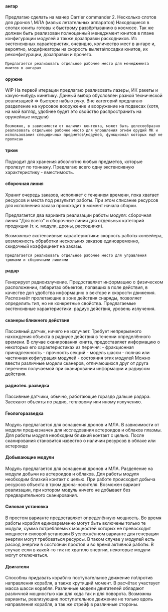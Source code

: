 #### ангар
Предлагаю сделать на манер Carrier commander 2.
Несколько слотов для дронов \ МЛА (малых летательных аппаратов)
Находящиеся в слотах юниты готовы к быстрому развёртыванию в космосе.
Так же должен быть реализован полноценный менеджмент юнитов в плане конфигурации модулей а также дозаправки расходников.
Из экстенсивных характеристик, очевидно, количество мест в ангаре и, вероятно, модификаторы на скорость вылета\посадки юнитов, их реконфигурации, дозаправки и прочего.

```
Предлагается реализовать отдельное рабочее место для менеджмента юнитов в ангарах
```

#### оружие
WIP
На первой итерации предлагаю реализовать лазеры, ИК ракеты и какую-нибудь кинетику. Данный выбор обусловлен разной технической реализацией => быстрее набью руку.
Вне категорий предлагаю разделение на курсовое вооружение и вооружение на подвесах (хотя, на мой взгляд, удобнее будет это свойство распространить на оружейные модули)

```
Возможно, в зависимости от наличия контента, может быть целесообразно реализовать отдельное рабочее место для управления огнём орудий МК и использования специфичных предметов\модулей, функционал которых ещё не прописан
```
#### трюм
Подходит для хранения абсолютно любых предметов, которые пролезут по тоннажу.
Предлагаю всего одну экстенсивную характеристику - вместимость.

#### сборочная линия
Хранит очередь заказов, исполняет с течением времени, пока хватает ресурсов и места под результат работы. При этом списание ресурсов для исполнения заказа происходит в момент начала сборки.

Предлагается два варианта реализации работы модуля: сборочная линия "Для всего" и сборочные линии для отдельных категорий продукции (т. к. модули, дроны, расходники). 

Возможные экстенсивные характеристики: скорость работы конвейера, возможность обработки нескольких заказов единовременно, скидочный коэффициент на заказы.

```
Предлагается реализовать отдельное рабочее место для управления трюмами и сборочными линиями
```
#### радар
Генерирует радиоизлучение. Предоставляет информацию о физическом расположении, габаритах объектов, попавших в поле действия, в качестве доп удобства информацию о векторе и скорости движения. Распознаёт пролетающие в зоне действия снаряды, позволяет определить тип, но не конкретные свойства.
Предлагаемые экстенсивные характеристики: радиус действия, уровень излучения.
#### сканеры ближнего действия
Пассивный датчик, ничего не излучает. Требует непрерывного нахождения объекта в радиусе действия в течении определённого времени. В случае сканирования юнита, предоставляет информацию о некоторых его характеристиках из перечня:
	- фракционная принадлежность
	- прочность секций
	- модель шасси
	- полная или частичная кофигурация модулей
	- состояния этих модулей
Можно ввести различные модели сканеров, отличающихся друг от друга перечнем получаемой при сканировании информации и радиусом действия.

#### радиотех. разведка
Пассивные датчики, обычно, работающие гораздо дальше радара. Засекают объекты по радио, тепловому или иному излучению.

#### Геологоразведка
Модуль предлагается для оснащения дронов и МЛА. В зависимости от модели предназначен для исследования астероидов и облаков плазмы. Для работы модуля необходим близкий контакт с целью. После сканирования становится известно о наличии ресурсов в облаке или астероиде

#### Добывающие модули
Модуль предлагается для оснащения дронов и МЛА. Разделение на модули добычи из астероидов и облаков. Для работы модуля необходим близкий контакт с целью. При работе происходит добыча ресурсов объекта в трюм дрона-носителя. Возможен вариант реализации, при котором модуль ничего не добывает без предварительного сканирования.

#### Силовая установка
В простом варианте предоставляет определённую мощность. Во время работы корабля единовременно могут быть включены только те модули, сумма потребляемых мощностей которых не превосходит мощности силовой установки
В усложнённом варианте для генерации энергии могут требоваться ресурсы. В таком случае у модулей есть расход энергии в состоянии простоя и во время активной работы. В случае если в какой-то тик не хватило энергии, некоторые модули могут отключаться.

#### Двигатели
Способны придавать кораблю поступательное движение по\против направления корабля, а также крутящий момент. В расчётах участвует масса шасси корабля.
Различные модели двигателей обладают различной мощностью как для хода так и для поворота.
Возможны варианты, реализующие поступательное движение не только вдоль направления корабля, а так же стрейф в различные стороны.

